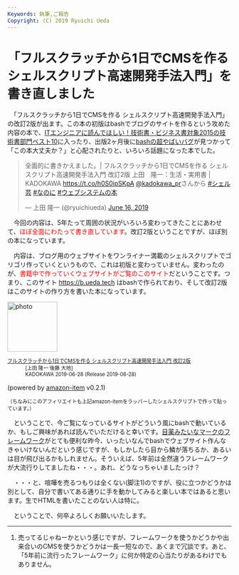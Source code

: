 ```yaml
---
Keywords: 執筆,ご報告
Copyright: (C) 2019 Ryuichi Ueda
---
```


# 「フルスクラッチから1日でCMSを作る シェルスクリプト高速開発手法入門」を書き直しました

　「フルスクラッチから1日でCMSを作る シェルスクリプト高速開発手法入門」の改訂2版が出ます。この本の初版はbashでブログのサイトを作るという攻めた内容の本で、[ITエンジニアに読んでほしい！技術書・ビジネス書対象2015の技術書部門ベスト10](https://www.shoeisha.co.jp/campaign/award/2015/result)に入ったり、出版2ヶ月後に[bashの超やばいバグ](https://ja.wikipedia.org/wiki/2014%E5%B9%B4%E3%82%B7%E3%82%A7%E3%83%AB%E3%82%B7%E3%83%A7%E3%83%83%E3%82%AF%E8%84%86%E5%BC%B1%E6%80%A7)が見つかって「この本大丈夫か？」と心配されたりと、いろいろ話題になった本でした。


<blockquote class="twitter-tweet" data-partner="tweetdeck"><p lang="ja" dir="ltr">全面的に書きかえました。| フルスクラッチから1日でCMSを作る シェルスクリプト高速開発手法入門 改訂2版 上田　隆一：生活・実用書 | KADOKAWA <a href="https://t.co/h0S0ipSKpA">https://t.co/h0S0ipSKpA</a> <a href="https://twitter.com/kadokawa_PR?ref_src=twsrc%5Etfw">@kadokawa_pr</a>さんから <a href="https://twitter.com/hashtag/%E3%82%B7%E3%82%A7%E3%83%AB%E8%8A%B8?src=hash&amp;ref_src=twsrc%5Etfw">#シェル芸</a> <a href="https://twitter.com/hashtag/%E3%81%AA%E3%81%AE%E3%81%AB?src=hash&amp;ref_src=twsrc%5Etfw">#なのに</a> <a href="https://twitter.com/hashtag/%E3%82%A6%E3%82%A7%E3%83%96%E3%82%B7%E3%82%B9%E3%83%86%E3%83%A0%E3%81%AE%E6%9C%AC?src=hash&amp;ref_src=twsrc%5Etfw">#ウェブシステムの本</a></p>&mdash; 上田 隆一 (@ryuichiueda) <a href="https://twitter.com/ryuichiueda/status/1140189505548238848?ref_src=twsrc%5Etfw">June 16, 2019</a></blockquote>
<script async src="https://platform.twitter.com/widgets.js" charset="utf-8"></script>


　今回の内容は、5年たって周囲の状況がいろいろ変わってきたことにあわせて、<span style="color:red">ほぼ全面にわたって書き直しています</span>。改訂2版ということですが、ほぼ別の本になっています。

　内容は、ブログ用のウェブサイトをワンライナー満載のシェルスクリプトでゴリゴリ作っていくというもので、これは初版と変わっていません。変わったのが、<span style="color:red">書籍中で作っていくウェブサイトがご覧のこのサイト</span>だということです。つまり、このサイト https://b.ueda.tech はbashで作られており、そして改訂2版はこのサイトの作り方を書いた本になっています。



<div class="card">
  <div class="row no-gutters">
    <div class="col-md-2">
      <a class="item url" href="https://www.amazon.co.jp/exec/obidos/ASIN/4048930699/ryuichiueda-22"><img src="https://images-fe.ssl-images-amazon.com/images/I/41tcU9fYKbL._SL160_.jpg" width="112" alt="photo"></a>
    </div>
    <div class="col-md-10">
      <div class="card-body">
        <dl class="fn" style="font-size:80%">
          <dt><a href="https://www.amazon.co.jp/exec/obidos/ASIN/4048930699/ryuichiueda-22">フルスクラッチから1日でCMSを作る シェルスクリプト高速開発手法入門 改訂2版</a></dt>
          <dd>[上田 隆一 後藤 大地]</dd>
          <dd>KADOKAWA 2019-06-28 (Release 2019-06-28)</dd>
        </dl>
        <p class="powered-by" >(powered by <a href="https://github.com/spiegel-im-spiegel/amazon-item" >amazon-item</a> v0.2.1)</p>
       <p style="font-size:80%">（ちなみにこのアフィリエイトも上記amazon-itemをラッパーしたシェルスクリプトで作って貼っています。）</p>
      </div>
    </div>
  </div>
</div>


　ということで、今ご覧になっているサイトがどういう風にbashで動いているか、もしご興味があれば読んでいただけると幸いです。[目薬みたいなマークのフレームワーク](https://jp.vuejs.org/v2/guide/index.html)がとても便利な昨今、いったいなんでbashでウェブサイト作んなきゃいけないんだという感じですが、もしかしたら目から鱗が落ちるか、あるいは目が飛び出るかもしれません。そういえば、5年前は全然違うフレームワークが大流行りしてましたね・・・。あれ、どうなっちゃいましたっけ？


　・・・と、喧嘩を売るつもりは全くない(脚注1)のですが、役に立つかどうかは別として、自分で書いてある通りに手を動かしてみると楽しい本ではあると思います。生でHTMLを書いたことのない人は特に。


　ということで、何卒よろしくお願いいたします。

<hr />
<ol>
<li><p>売ってるじゃねーかという感じですが、フレームワークを使うかどうかや出来合いのCMSを使うかどうかは一長一短なので、あくまで冗談です。あと、「5年前に流行ったフレームワーク」に何か特定の心当たりがあるわけでもありません。</p></li>
</ol>
